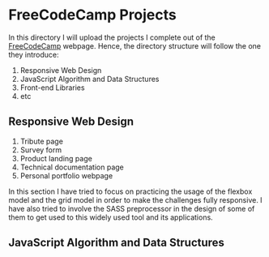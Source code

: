 # FreeCodeCamp Projects

In this directory I will upload the projects I complete out of the [FreeCodeCamp](www.freecodecamp.org) webpage. Hence, the directory structure will follow the one they introduce: 

1. Responsive Web Design
2. JavaScript Algorithm and Data Structures
3. Front-end Libraries
4. etc

## Responsive Web Design

1. Tribute page
2. Survey form
3. Product landing page
4. Technical documentation page
5. Personal portfolio webpage

In this section I have tried to focus on practicing the usage of the flexbox model and the grid model in order to make the challenges fully responsive. I have also tried to involve the SASS preprocessor in the design of some of them to get used to this widely used tool and its applications.

## JavaScript Algorithm and Data Structures 
